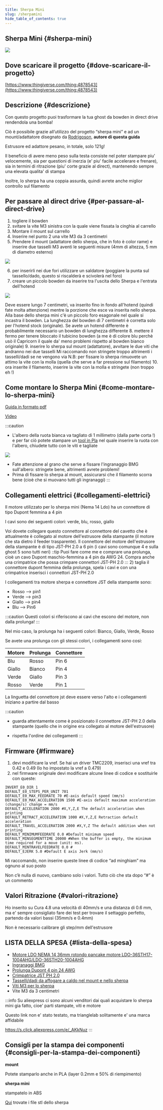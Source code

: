 ```yaml
---
title: Sherpa Mini
slug: /sherpamini
hide_table_of_contents: true
---
```

## Sherpa Mini {#sherpa-mini}
[![](/img/sherpaMini1.jpg)](/img/sherpaMini1.jpg)

## Dove scaricare il progetto {#dove-scaricare-il-progetto}
[https://www.thingiverse.com/thing:4878543](https://www.thingiverse.com/thing:4878543)


## Descrizione {#descrizione}
Con questo progetto puoi trasformare la tua ghost da bowden in direct drive rendendola una bomba!

Ciò è possibile grazie all’utilizzo del progetto “sherpa mini” e ad un mount/adattatore disegnato da [Rodrigoson](https://www.thingiverse.com/Rodrigoson6), **autore di questa guida**

Estrusore ed adattore pesano, in totale, solo 121g!

Il beneficio di avere meno peso sulla testa consiste nel poter stampare piu' velocemente, sia per questioni di inerzia (e' piu' facile accelerare e frenare), sia in termini di ritrazione (piu' corte grazie al direct), mantenendo sempre una elevata qualita' di stampa

Inoltre, lo sherpa ha una coppia assurda, quindi avrete anche miglior controllo sul filamento

## Per passare al direct drive {#per-passare-al-direct-drive}

1. togliere il bowden
2. svitare la vite M3 sinistra con la quale viene fissata la cinghia al carrello
3. Montare il mount sul carrello
4. Inserire nel punto 2 una vite M3 da 3 centimetri
5. Prendere il mount (adattatore dello sherpa, che in foto è color rame) e inserire due tasselli M3 aventi le seguenti misure (4mm di altezza, 5 mm di diametro esterno)

[![](/img/sherpaMini7.jpg)](/img/sherpaMini7.jpg)

6. per inserirli nei due fori utilizzare un saldatore (poggiare la punta sul tassello/dado, questo si riscalderà e scivolerà nel foro)
7. creare un piccolo bowden da inserire tra l'uscita dello Sherpa e l'entrata dell'hotend 

[![](/img/sherpaMini8.jpg)](/img/sherpaMini8.jpg)

Deve essere lungo 7 centimetri, va inserito fino in fondo all'hotend (quindi fate molta attenzione) mentre la porzione che esce va inserita nello sherpa. Alla base dello sherpa mini c'è un piccolo foro esagonale nel quale si incastra il bowden. La lunghezza del bowden di 7 centimetri è corretta solo per l'hotend stock (originale). Se avete un hotend differente è probabilmente necessario un bowden di lunghezza differente
8. mettere il fermo per tenere bloccato il tubicino bowden (a me è di colore blu perchè usò il Capricorn il quale da' meno problemi rispetto al bowden bianco originale)
9. inserire lo sherpa sul mount (adattatore), avvitare le due viti che andranno nei due tasselli
Mi raccomando non stringete troppo altrimenti i tasselli/dadi se ne vengono via
N.B: per fissare lo sherpa rimuovete un attimo la vite con la molla (quella che serve a far pressione sul filamento)
10. ora inserite il filamento, inserire la vite con la molla e stringete (non troppo eh !)

## Come montare lo Sherpa Mini {#come-montare-lo-sherpa-mini}

[Guida in formato pdf](https://github.com/Annex-Engineering/Sherpa_Mini-Extruder/blob/master/Build_Instructions/Sherpa_Mini_Assembly_Guide_r2.pdf)

[Video](https://www.youtube.com/watch?v=wRGUo1Vt49k)

:::caution
* L'albero della ruota bianca va tagliato di 1 millimetro (dalla parte corta !) e per far ciò potete stampare un [tool in Pla](https://github.com/Annex-Engineering/Sherpa_Mini-Extruder/tree/master/Assembly_Tools/Shaft_Grinding_Tool) nel quale inserire la ruota con l'albero, chiudete tutto con le viti e tagliate

[![](/img/sherpaMini2.jpg)](/img/sherpaMini2.jpg)

* Fate attenzione al grano che serve a fissare l'ingranaggio BMG sull'albero: stringete bene, altrimenti avrete problemi!
* Prima di fissare lo sherpa al mount, assicurarsi che il filamento scorra bene (cioè che si muovano tutti gli ingranaggi)
:::

## Collegamenti elettrici {#collegamenti-elettrici}

Il motore utilizzato per lo sherpa mini (Nema 14 Ldo) ha un connettore di tipo Dupont femmina a 4 pin

I cavi sono dei seguenti colori: verde, blu, rosso, giallo

Voi dovete collegare questo connettore al connettore del cavetto che è attualmente è collegato al motore dell'estrusore della stampante (il motore che sta dietro il feeder trasparente). Il connettore del motore dell'estrusore della stampante è di tipo JST-PH 2.0 a 6 pin (i cavi sono comunque 4 e sulla ghost 5 sono tutti neri)
::tip
Puoi fare come me e comprare una prolunga, cioè un cavo Dupont maschio-femmina a 4 pin da AWG 24. Compra anche una crimpatrice che possa crimpare connettori JST-PH 2.0
:::
2) taglia il connettore dupont femmina della prolunga, spela i cavi e con una crimpatrice inserisci i connettori JST-PH 2.0

I collegamenti tra motore sherpa e connettore JST della stampante sono:
* Rosso --> pin1
* Verde --> pin3 
* Giallo --> pin4 
* Blu --> Pin6

:::caution
Questi colori si riferiscono ai cavi che escono del motore, non dalla prolunga!
:::

Nel mio caso, la prolunga ha i seguenti colori: Bianco, Giallo, Verde, Rosso

Se avete una prolunga con gli stessi colori, i collegamenti sono cosi:

| Motore | Prolunga | Connettore |
| ------ | -------- | ---------- |
|  Blu   | Rosso    |   Pin 6    |
| Giallo | Bianco   |   Pin 4    |
| Verde  | Giallo   |   Pin 3    |
| Rosso  | Verde    |   Pin 1    |


La linguetta del connettore jst deve essere verso l'alto e i collegamenti iniziano a partire dal basso

:::caution
* guarda attentamente come è posizionato il connettore JST-PH 2.0 della stampante (quello che in origine era collegato al motore dell'estrusore)

* rispetta l'ordine dei collegamenti
:::

## Firmware {#firmware}

1. devi modificare la vref. Se hai un driver TMC2209, inserisci una vref tra 0.42 e 0.49 (Io ho impostato la vref a 0.479)
2. nel firmware originale devi modificare alcune linee di codice e sostituirle con queste:

```
INVERT_E0_DIR 1
DEFAULT_E0_STEPS_PER_UNIT 701
DEFAULT_E0_MAX_FEEDRATE 70 #E-axis default speed (mm/s)
DEFAULT_E0_MAX_ACCELERATION 1500 #E-axis default maximum acceleration (change/s) change = mm/s
DEFAULT_ACCELERATION 2000 #X,Y,Z,E The default acceleration when printing
DEFAULT_RETRACT_ACCELERATION 1000 #X,Y,Z,E Retraction default acceleration
DEFAULT_TRAVEL_ACCELERATION 2000 #X,Y,Z The default addition when not printing
DEFAULT_MINIMUMFEEDRATE 0.0 #Default minimum speed
DEFAULT_MINSEGMENTTIME 20000 #When the buffer is empty, the minimum time required for a move (unit: ms).
DEFAULT_MINTRAVELFEEDRATE 0.0 #
DEFAULT_EJERK 5.0 #Default E axis Jerk (mm/s)
```

Mi raccomando, non inserire queste linee di codice “ad minghiam” ma ognuno al suo posto

Non c’è nulla di nuovo, cambiano solo i valori. Tutto ciò che sta dopo “#” è un commento

## Valori Ritrazione {#valori-ritrazione}

Ho inserito su Cura 4.8 una velocità di 40mm/s e una distanza di 0.6 mm, ma e' sempre consigliato fare dei test per trovare il settaggio perfetto, partendo da valori bassi (35mm/s e 0.4mm)

Non è necessario calibrare gli step/mm dell'estrusore

## LISTA DELLA SPESA {#lista-della-spesa}

* [Motore LDO NEMA 14 36mm rotondo pancake motore LDO-36STH17-1004AHG/LDO-36STH20-1004AHG](https://it.aliexpress.com/item/4001346055973.html?spm=a2g0s.9042311.0.0.27424c4dW9i6zN)
* [Ingranaggi BMG](https://s.click.aliexpress.com/e/_A50voN)
* [Prolunga Dupont 4 pin 24 AWG](https://s.click.aliexpress.com/e/_AEPO97)
* [Crimpatrice JST PH 2.0](https://s.click.aliexpress.com/e/_A2uBVR)
* [Tasselli/dadi da affogare a caldo nel mount e nello sherpa](https://amzn.to/3AViSpf)
* [Viti M3 per lo sherpa](https://amzn.to/3BZVKHK)
* Vite M3 da 3 centimetri

:::info
Su aliexpress ci sono alcuni venditori dai quali acquistare lo sherpa mini gia fatto, cioe' parti stampate, viti e motore

Questo link non e' stato testato, ma trianglelab solitamente e' una marca affidabile

https://s.click.aliexpress.com/e/_AKkNuz
:::

## Consigli per la stampa dei componenti {#consigli-per-la-stampa-dei-componenti}

**mount**

Potete stamparlo anche in PLA (layer 0.2mm e 50% di riempimento)

**sherpa mini**

stampatelo in ABS

[Qui](https://github.com/Annex-Engineering/Sherpa_Mini-Extruder/tree/master/STLs/FDM_STLs) trovate i file stl dello sherpa
